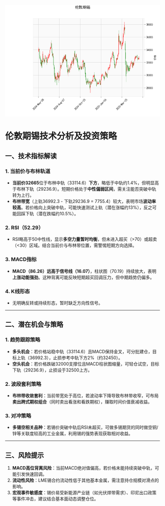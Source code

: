 ![图](stan.png)



# 伦敦期锡技术分析及投资策略

## 一、技术指标解读

### 1. **当前价与布林轨道**
- **当前价32665**位于布林中轨（33114.6）**下方**，略低于中轨约1.4%，但明显高于布林下轨（29236.9）。短期价格处于**中性偏弱区间**，需关注能否突破中轨转为上行。
- **布林带宽**（上轨36992.3 - 下轨29236.9 = 7755.4）较大，表明市场**波动率较高**。若价格向上突破中轨，可能快速测试上轨（潜在涨幅约13%），反之可能回踩下轨（潜在跌幅约10.5%）。

### 2. **RSI（52.29）**
- RSI略高于50中性线，显示**多空力量暂时均衡**，但未进入超买（>70）或超卖（<30）区域。结合当前价与布林带位置，需警惕短期方向选择。

### 3. **MACD指标**
- **MACD（86.26）远高于信号线（16.07）**，柱状图（70.19）持续放大，表明**上涨动能强劲**。这种背离可能反映短期超买回调压力，但中期趋势仍偏多。

### 4. **K线形态**
- 无明确反转或持续形态，暂时缺乏方向性信号。

---

## 二、潜在机会与策略

### 1. **趋势跟踪策略**
- **多头机会**：若价格站稳中轨（33114.6）且MACD保持金叉，可分批建仓，目标上轨（36992.3），止损参考中轨下方2%（约32450）。
- **空头机会**：若价格跌破32000支撑位且MACD柱状图缩量，可轻仓试空，目标下轨（29236.9），止损设于32500上方。

### 2. **波段套利策略**
- **布林带收敛套利**：当前带宽处于高位，若波动率下降导致布林带收窄，可布局**卖出跨式期权组合**（同时卖出看涨和看跌期权），赚取时间价值衰减收益。

### 3. **对冲策略**
- **多锡空相关品种**：若锡价突破中轨后RSI未超买，可做多锡期货的同时做空铜/锌等关联度较高的工业金属，利用锡的强势表现获取相对收益。

---

## 三、风险提示
1. **MACD高位背离风险**：当前MACD绝对值偏高，若价格未能持续突破中轨，可能引发快速回调。
2. **流动性风险**：LME锡合约流动性低于其他基本金属，需注意持仓规模对滑点的影响。
3. **宏观事件敏感度**：锡价易受新能源产业链（如光伏焊带需求）、印尼出口政策等事件冲击，建议结合基本面动态调整仓位。